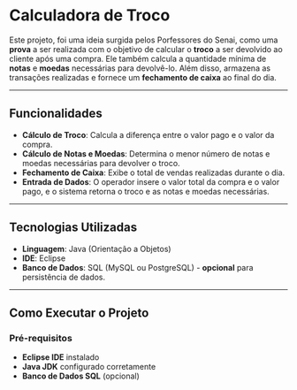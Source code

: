 # Calculadora de Troco

Este projeto, foi uma ideia surgida pelos Porfessores do Senai, como uma **prova** a ser realizada com o objetivo de calcular o **troco** a ser devolvido ao cliente após uma compra. Ele também calcula a quantidade mínima de **notas** e **moedas** necessárias para devolvê-lo. Além disso, armazena as transações realizadas e fornece um **fechamento de caixa** ao final do dia.

---

## Funcionalidades

- **Cálculo de Troco**: Calcula a diferença entre o valor pago e o valor da compra.
- **Cálculo de Notas e Moedas**: Determina o menor número de notas e moedas necessárias para devolver o troco.
- **Fechamento de Caixa**: Exibe o total de vendas realizadas durante o dia.
- **Entrada de Dados**: O operador insere o valor total da compra e o valor pago, e o sistema retorna o troco e as notas e moedas necessárias.

---

## Tecnologias Utilizadas

- **Linguagem**: Java (Orientação a Objetos)
- **IDE**: Eclipse
- **Banco de Dados**: SQL (MySQL ou PostgreSQL) - **opcional** para persistência de dados.

---

## Como Executar o Projeto

### Pré-requisitos

- **Eclipse IDE** instalado
- **Java JDK** configurado corretamente
- **Banco de Dados SQL** (opcional)
